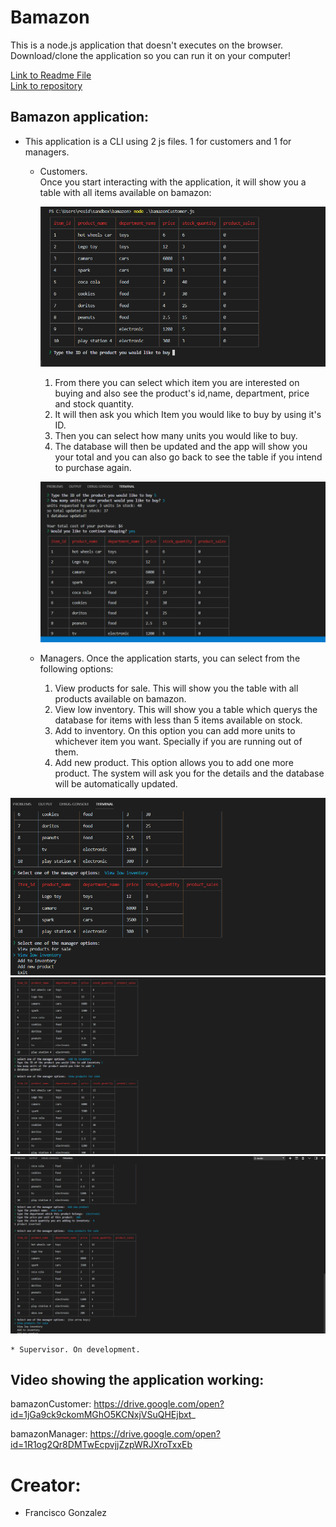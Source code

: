 # Bamazon


This is a node.js application that doesn't executes on the browser.
Download/clone the application so you can run it on your computer!


<a href="https://github.com/lugof/bamazon/blob/master/README.md">Link to Readme File</a>   
<a href="https://github.com/lugof/bamazon">Link to repository</a>   


## Bamazon application:

* This application is a CLI using 2 js files. 1 for customers and  1 for managers.

    * Customers.  
               Once you start interacting with the application, it will show you a table with all items available on bamazon:  

        ![alt text](/customer1.png)
               
        1. From there you can select which item you are interested on buying and also see the product's id,name, department, price and stock quantity.  
        2. It will then ask you which Item you would like to buy by using it's ID.  
        3. Then you can select how many units you would like to buy.  
        4. The database will then be updated and the app will show you your total and you can also go back to see the table if you intend to purchase again.  

                    
        ![alt text](/customer2.png)





    * Managers. 
            Once the application starts, you can select from the following options:
        1. View products for sale. This will show you the table with all products available on bamazon.
        2. View low inventory. This will show you a table which querys the database for items with less than 5 items available on stock.
        3. Add to inventory. On this option you can add more units to whichever item you want. Specially if you are running out of them.
        4. Add new product. This option allows you to add one more product. The system will ask you for the details and the database                  will be automatically updated.        


![alt text](/Manager2.png)
![alt text](/Manager3.png)
![alt text](/Manager4.png)

    * Supervisor. On development.
    

   
## Video showing the application working:
bamazonCustomer: 
https://drive.google.com/open?id=1jGa9ck9ckomMGhO5KCNxjVSuQHEjbxt_


bamazonManager:
https://drive.google.com/open?id=1R1og2Qr8DMTwEcpvjjZzpWRJXroTxxEb
 


# Creator:
* Francisco Gonzalez
